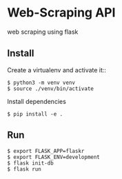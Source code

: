 Web-Scraping API
======

web scraping using flask

Install
-------

Create a virtualenv and activate it::
```
$ python3 -m venv venv
$ source ./venv/bin/activate
```

Install dependencies
```
$ pip install -e .
```

Run
---
```
$ export FLASK_APP=flaskr
$ export FLASK_ENV=development
$ flask init-db
$ flask run
```
